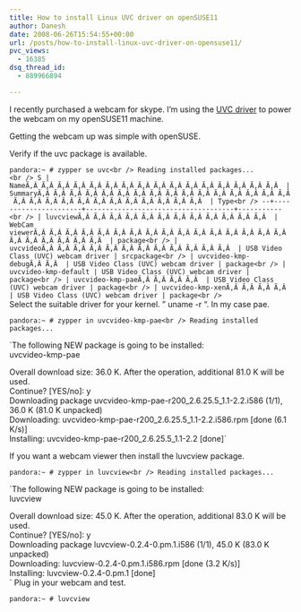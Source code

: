 ```yaml
---
title: How to install Linux UVC driver on openSUSE11
author: Danesh
date: 2008-06-26T15:54:55+00:00
url: /posts/how-to-install-linux-uvc-driver-on-opensuse11/
pvc_views:
  - 16385
dsq_thread_id:
  - 889966894

---
```

I recently purchased a webcam for skype. I&#8217;m using the [UVC driver][1] to power the webcam on my openSUSE11 machine.

Getting the webcam up was simple with openSUSE.

Verify if the uvc package is available.

`pandora:~ # zypper se uvc<br />
Reading installed packages...`  
`<br />
S | NameÃ‚Â Ã‚Â Ã‚Â Ã‚Â Ã‚Â Ã‚Â Ã‚Â Ã‚Â Ã‚Â Ã‚Â Ã‚Â Ã‚Â Ã‚Â Ã‚Â Ã‚Â Ã‚Â  | SummaryÃ‚Â Ã‚Â Ã‚Â Ã‚Â Ã‚Â Ã‚Â Ã‚Â Ã‚Â Ã‚Â Ã‚Â Ã‚Â Ã‚Â Ã‚Â Ã‚Â Ã‚Â Ã‚Â Ã‚Â Ã‚Â Ã‚Â Ã‚Â Ã‚Â Ã‚Â Ã‚Â Ã‚Â Ã‚Â Ã‚Â Ã‚Â Ã‚Â  | Type<br />
--+----------------------+-------------------------------------+-----------<br />
| luvcviewÃ‚Â Ã‚Â Ã‚Â Ã‚Â Ã‚Â Ã‚Â Ã‚Â Ã‚Â Ã‚Â Ã‚Â Ã‚Â Ã‚Â  | WebCam viewerÃ‚Â Ã‚Â Ã‚Â Ã‚Â Ã‚Â Ã‚Â Ã‚Â Ã‚Â Ã‚Â Ã‚Â Ã‚Â Ã‚Â Ã‚Â Ã‚Â Ã‚Â Ã‚Â Ã‚Â Ã‚Â Ã‚Â Ã‚Â Ã‚Â Ã‚Â  | package<br />
| uvcvideoÃ‚Â Ã‚Â Ã‚Â Ã‚Â Ã‚Â Ã‚Â Ã‚Â Ã‚Â Ã‚Â Ã‚Â Ã‚Â Ã‚Â  | USB Video Class (UVC) webcam driver | srcpackage<br />
| uvcvideo-kmp-debugÃ‚Â Ã‚Â  | USB Video Class (UVC) webcam driver | package<br />
| uvcvideo-kmp-default | USB Video Class (UVC) webcam driver | package<br />
| uvcvideo-kmp-paeÃ‚Â Ã‚Â Ã‚Â Ã‚Â  | USB Video Class (UVC) webcam driver | package<br />
| uvcvideo-kmp-xenÃ‚Â Ã‚Â Ã‚Â Ã‚Â  | USB Video Class (UVC) webcam driver | package<br />
`  
Select the suitable driver for your kernel. &#8221; uname -r &#8220;. In my case pae.

`pandora:~ # zypper in uvcvideo-kmp-pae<br />
Reading installed packages...`

`The following NEW package is going to be installed:<br />
uvcvideo-kmp-pae</p>
<p>Overall download size: 36.0 K. After the operation, additional 81.0 K will be used.<br />
Continue? [YES/no]: y<br />
Downloading package uvcvideo-kmp-pae-r200_2.6.25.5_1.1-2.2.i586 (1/1), 36.0 K (81.0 K unpacked)<br />
Downloading: uvcvideo-kmp-pae-r200_2.6.25.5_1.1-2.2.i586.rpm [done (6.1 K/s)]<br />
Installing: uvcvideo-kmp-pae-r200_2.6.25.5_1.1-2.2 [done]`

If you want a webcam viewer then install the luvcview package.

`pandora:~ # zypper in luvcview<br />
Reading installed packages...`

`The following NEW package is going to be installed:<br />
luvcview</p>
<p>Overall download size: 45.0 K. After the operation, additional 83.0 K will be used.<br />
Continue? [YES/no]: y<br />
Downloading package luvcview-0.2.4-0.pm.1.i586 (1/1), 45.0 K (83.0 K unpacked)<br />
Downloading: luvcview-0.2.4-0.pm.1.i586.rpm [done (3.2 K/s)]<br />
Installing: luvcview-0.2.4-0.pm.1 [done]<br />
`  
Plug in your webcam and test.

`pandora:~ # luvcview`

 [1]: http://linux-uvc.berlios.de/